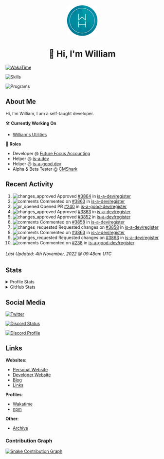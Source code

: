 <p align="center"><a href="https://williamharrison.me"><img src="https://raw.githubusercontent.com/WilliamDavidHarrison/WilliamDavidHarrison/main/assets/logo.png" height="100" width="100"></a></p>

<h1 align="center">👋 Hi, I'm William</h1>

[![WakaTime](https://wakatime.com/badge/user/817e29c1-e1ac-4adc-936b-37bfa447c165.svg?style=for-the-badge)](https://wakatime.com/@wh)

![Skills](https://skillicons.dev/icons?i=html,css,js,nodejs,py,markdown,tailwindcss)

![Programs](https://skillicons.dev/icons?i=vscode,github,githubactions,stackoverflow,cloudflare,netlify,vercel,mongodb,jquery)

<h2>About Me</h2>

Hi, I'm William, I am a self-taught developer.

🛠️ **Currently Working On**
- [William's Utilities](https://github.com/williamsutilities/bot)

💼 **Roles**
- Developer @ [Future Focus Accounting](https://github.com/futurefocusaccounting)
- Helper @ [is-a.dev](https://github.com/is-a-dev/register)
- Helper @ [is-a-good.dev](https://github.com/is-a-good-dev/register)
- Alpha & Beta Tester @ [CMShark](https://github.com/wclarkey/cmshark)

<h2>Recent Activity</h2>

<!--RECENT_ACTIVITY:start-->
1. ![changes_approved](https://cdn.jsdelivr.net/gh/Readme-Workflows/Readme-Icons@main/icons/octicons/ApprovedChanges.svg) Approved [#3864](https://github.com/is-a-dev/register/pull/3864#pullrequestreview-1168150287) in [is-a-dev/register](https://github.com/is-a-dev/register)
2. ![comments](https://cdn.jsdelivr.net/gh/Readme-Workflows/Readme-Icons@main/icons/octicons/Comment.svg) Commented on [#3863](https://github.com/is-a-dev/register/pull/3863#issuecomment-1303132490) in [is-a-dev/register](https://github.com/is-a-dev/register)
3. ![pr_opened](https://cdn.jsdelivr.net/gh/Readme-Workflows/Readme-Icons@main/icons/octicons/PullRequestOpened.svg) Opened PR [#240](https://github.com/is-a-good-dev/register/pull/240) in [is-a-good-dev/register](https://github.com/is-a-good-dev/register)
4. ![changes_approved](https://cdn.jsdelivr.net/gh/Readme-Workflows/Readme-Icons@main/icons/octicons/ApprovedChanges.svg) Approved [#3863](https://github.com/is-a-dev/register/pull/3863#pullrequestreview-1168127315) in [is-a-dev/register](https://github.com/is-a-dev/register)
5. ![changes_approved](https://cdn.jsdelivr.net/gh/Readme-Workflows/Readme-Icons@main/icons/octicons/ApprovedChanges.svg) Approved [#3852](https://github.com/is-a-dev/register/pull/3852#pullrequestreview-1168033954) in [is-a-dev/register](https://github.com/is-a-dev/register)
6. ![comments](https://cdn.jsdelivr.net/gh/Readme-Workflows/Readme-Icons@main/icons/octicons/Comment.svg) Commented on [#3858](https://github.com/is-a-dev/register/pull/3858#discussion_r1013676539) in [is-a-dev/register](https://github.com/is-a-dev/register)
7. ![changes_requested](https://cdn.jsdelivr.net/gh/Readme-Workflows/Readme-Icons@main/icons/octicons/RequestedChanges.svg) Requested changes on [#3858](https://github.com/is-a-dev/register/pull/3858#pullrequestreview-1168032741) in [is-a-dev/register](https://github.com/is-a-dev/register)
8. ![comments](https://cdn.jsdelivr.net/gh/Readme-Workflows/Readme-Icons@main/icons/octicons/Comment.svg) Commented on [#3863](https://github.com/is-a-dev/register/pull/3863#discussion_r1013676153) in [is-a-dev/register](https://github.com/is-a-dev/register)
9. ![changes_requested](https://cdn.jsdelivr.net/gh/Readme-Workflows/Readme-Icons@main/icons/octicons/RequestedChanges.svg) Requested changes on [#3863](https://github.com/is-a-dev/register/pull/3863#pullrequestreview-1168032176) in [is-a-dev/register](https://github.com/is-a-dev/register)
10. ![comments](https://cdn.jsdelivr.net/gh/Readme-Workflows/Readme-Icons@main/icons/octicons/Comment.svg) Commented on [#238](https://github.com/is-a-good-dev/register/pull/238#issuecomment-1302958735) in [is-a-good-dev/register](https://github.com/is-a-good-dev/register)
<!--RECENT_ACTIVITY:end-->

<!--RECENT_ACTIVITY:last_update-->
###### Last Updated: 4th November, 2022 @ 09:48am UTC
<!--RECENT_ACTIVITY:last_update_end-->

<h2>Stats</h2>

<details>
<summary>Profile Stats</summary>

<br>

[![Profile Views](https://komarev.com/ghpvc/?username=williamdavidharrison&color=blue&style=for-the-badge)](https://github.com/williamdavidharrison)

</details>

<details>
<summary>GitHub Stats</summary>

<br>

[![GitHub Stats](https://github-readme-stats.api.williamharrison.dev/api?username=williamdavidharrison&theme=algolia&show_icons=true&border_radius=8&count_private=true&include_all_commits=true)](https://github.com/williamdavidharrison)

[![Top Languages](https://github-readme-stats.api.williamharrison.dev/api/top-langs/?username=williamdavidharrison&theme=algolia&layout=compact&border_radius=8)](https://github.com/williamdavidharrison)

[![GitHub Streak](https://wh-github-readme-streak-stats.herokuapp.com/?user=WilliamDavidHarrison&theme=dark)](https://github.com/williamdavidharrison)

</details>

<h2>Social Media</h2>

[![Twitter](https://img.shields.io/twitter/follow/WDHarrison09?color=1DA1F2&logo=twitter&style=for-the-badge)](https://twitter.com/intent/user?screen_name=wdharrison09)

[![Discord Status](https://discord-md-badge.api.williamharrison.dev/api/shield/853158265466257448?theme=discord-inverted)](https://discord.com/users/853158265466257448)

[![Discord Profile](https://lanyard-profile-readme.api.williamharrison.dev/api/853158265466257448)](https://discord.com/users/853158265466257448)

<h2>Links</h2>

**Websites**:
- [Personal Website](https://william.net.au)
- [Developer Website](https://williamharrison.dev)
- [Blog](https://www.williamharrison.blog)
- [Links](https://williamharrison.me)

**Profiles**:
- [Wakatime](https://wakatime.com/@wh)
- [npm](https://www.npmjs.com/~wdharrison09)

**Other**:
- [Archive](https://archive.williamharrison.dev)

### Contribution Graph
[![Snake Contribution Graph](https://github.com/WilliamDavidHarrison/WilliamDavidHarrison/blob/output/github-contribution-grid-snake.svg)](https://github.com/williamdavidharrison)
